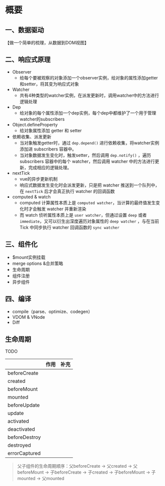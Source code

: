 # 概要

## 一、数据驱动

【做一个简单的梳理，从数据到DOM视图】

## 二、响应式原理

- Observer
  - 给每个要被观察的对象添加一个observer实例，给对象的属性添加getter和setter，将其变为响应式对象
- Watcher
  - 共有4种类型的watcher实例，在派发更新时，调用watcher中的方法进行逻辑处理
- Dep
  - 给对象的每个属性添加一个dep实例，每个dep中都维护了一个用于管理watcher的subscribers
- Object.defineProperty
  - 给对象属性添加 getter 和 setter
- 依赖收集、派发更新
  - 当对象触发getter时，通过 `dep.depend()` 进行依赖收集，将watcher实例添加进 subscribers 容器中。
  - 当对象数据发生变化时，触发setter，然后调用 `dep.notify()` ，遍历 subscribers 容器中的每个 watcher，然后调用 watcher 中的方法进行更新，完成相应的逻辑处理。
- nextTick
  - vue的异步更新机制
  - 响应式数据发生变化时会派发更新，只是把 watcher 推送到一个队列中，在 `nextTick` 后才会真正执行 watcher 的回调函数
- computed & watch
  - computed 计算属性本质上是 `computed watcher`，当计算的最终值发生变化时才会触发 watcher 并重新渲染
  - 而 watch 侦听属性本质上是 `user watcher`，但通过设置 `deep` 或者 `immediate`，又可以衍生出深度遍历对象属性的 `deep watcher` ，与在当前 Tick 中同步执行 watcher 回调函数的 `sync watcher`

## 三、组件化

- $mount实例挂载
- merge options &合并策略
- 生命周期
- 组件注册
- 异步组件

## 四、编译

- compile（parse、optimize、codegen）
- VDOM & VNode
- Diff



## 生命周期

TODO

|               | 作用 | 补充 |
| ------------- | ---- | ---- |
| beforeCreate  |      |      |
| created       |      |      |
| beforeMount   |      |      |
| mounted       |      |      |
| beforeUpdate  |      |      |
| update        |      |      |
| activated     |      |      |
| deactivated   |      |      |
| beforeDestroy |      |      |
| destroyed     |      |      |
| errorCaptured |      |      |

> 父子组件的生命周期顺序：父beforeCreate -> 父created -> 父beforeMount -> 子beforeCreate -> 子created -> 子beforeMount -> 子mounted -> 父mounted



